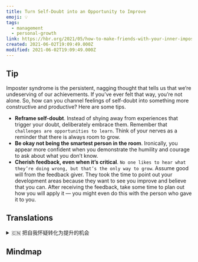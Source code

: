 ```yaml
---
title: Turn Self-Doubt into an Opportunity to Improve
emoji: 💡
tags:
  - management
  - personal-growth
link: https://hbr.org/2021/05/how-to-make-friends-with-your-inner-imposter?utm_medium=email&utm_source=newsletter_daily&utm_campaign=mtod_notactsubs
created: 2021-06-02T19:09:49.000Z
modified: 2021-06-02T19:09:49.000Z
---
```


## Tip

Imposter syndrome is the persistent, nagging thought that tells us that we’re undeserving of our achievements. If you’ve ever felt that way, you’re not alone. So, how can you channel feelings of self-doubt into something more constructive and productive? Here are some tips.

- **Reframe self-doubt**. Instead of shying away from experiences that trigger your doubt, deliberately embrace them. Remember that `challenges are opportunities to learn`. Think of your nerves as a reminder that there is always room to grow.
- **Be okay not being the smartest person in the room**. Ironically, you appear more confident when you demonstrate the humility and courage to ask about what you don’t know.
- **Cherish feedback, even when it’s critical**. `No one likes to hear what they’re doing wrong, but that’s the only way to grow`. Assume good will from the feedback giver. They took the time to point out your development areas because they want to see you improve and believe that you can. After receiving the feedback, take some time to plan out how you will apply it — you might even do this with the person who gave it to you.

## Translations

<details>
   <summary>🇨🇳 把自我怀疑转化为提升的机会</summary>

冒名顶替者综合征是一种持续不断的、唠叨的想法，它告诉我们，我们配不上所取得的成就。如果你曾经有过这种感觉，你并不孤单。那么，你怎样才能把自我怀疑的感觉转化为更有建设性和更有成效的东西呢? 这里有一些提示。

- 重新审视自我怀疑。与其避免那些让你自我怀疑的经历，不如自觉地拥抱它们。请记住，挑战是学习的机会。把你的神经看成是一个提醒，提醒你总有成长的空间。

- 不是足聪明的人是可以接受的。具有讽刺意味的是，当你表现出谦逊和勇气去问一些你不知道的事情时，你会显得更自信。

- 珍惜反馈，即使它是负面的。没人喜欢听自己做错了什么，但这是成长的唯一途径。假定反馈者是善意的。他们花时间指出你的发展领域，因为他们希望看到你的进步，并相信你可以。收到反馈后，花点时间计划一下你将如何使用它——你甚至可以和那些给予你反馈的人合作

</details>

## Mindmap
